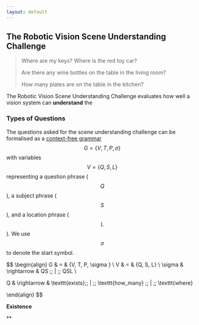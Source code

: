```yaml
---
layout: default
---
```

<script src="https://cdnjs.cloudflare.com/ajax/libs/mathjax/2.7.0/MathJax.js?config=TeX-AMS-MML_HTMLorMML" type="text/javascript"></script>



## The Robotic Vision Scene Understanding Challenge
> Where are my keys?  Where is the red toy car?
>
> Are there any wine bottles on the table in the living room?
>
> How many plates are on the table in the kitchen?


The Robotic Vision Scene Understanding Challenge evaluates how well a vision system can __understand__ the 


### Types of Questions
The questions asked for the scene understanding challenge can be formalised as a [context-free grammar](https://en.wikipedia.org/wiki/Context-free_grammar) $$G = \{V, T, P, \sigma\}$$ with variables $$V = \{Q, S, L\}$$ representing a question phrase ($$Q$$), a subject phrase ($$S$$), and a location phrase ($$L$$). We use $$\sigma$$ to denote the start symbol.

$$
\begin{align}
G & = & \{V, T, P, \sigma \} \\
V & = & \{Q, S, L\} \\
\sigma & \rightarrow & QS \;\; | \;\; QSL \\

Q & \rightarrow & \texttt{exists}\;\; | \;\; \texttt{how_many} \;\; | \;\; \texttt{where}

\end{align}
$$

**Existence**

**
